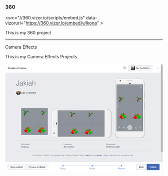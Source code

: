 ### 360

<src="//360.vizor.io/scripts/embed.js" data-vizorurl="https://360.vizor.io/embed/v/lkona" ></script>

This is my 360 project 

***

Camera Effects

This is my Camera Effects Projects.

![Capture](https://github.com/Jakiah/Jakiah.github.io/blob/master/Capture.PNG?raw=true "Optional Title")
